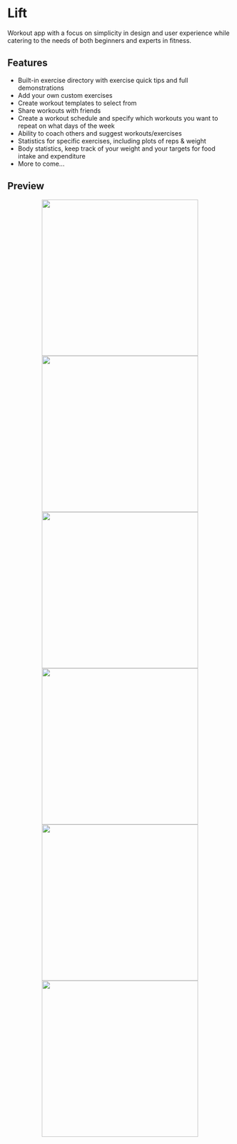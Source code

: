 # Lift
Workout app with a focus on simplicity in design and user experience while catering to the needs of both beginners and experts in fitness.

## Features
- Built-in exercise directory with exercise quick tips and full demonstrations
- Add your own custom exercises
- Create workout templates to select from
- Share workouts with friends
- Create a workout schedule and specify which workouts you want to repeat on what days of the week
- Ability to coach others and suggest workouts/exercises
- Statistics for specific exercises, including plots of reps & weight
- Body statistics, keep track of your weight and your targets for food intake and expenditure
- More to come...

## Preview
<p align="center">
  <img src="http://i.imgur.com/3hCYyKG.png" width="350"/>
  <img src="http://i.imgur.com/pdX8ZNe.png" width="350"/>
  <img src="http://i.imgur.com/PWd8kpx.png" width="350"/>
  <img src="http://i.imgur.com/FiZUOtA.png" width="350"/>
  <img src="http://i.imgur.com/JyJTmfm.png" width="350"/>
  <img src="http://i.imgur.com/CbZR5Nb.png" width="350"/>
</p>
